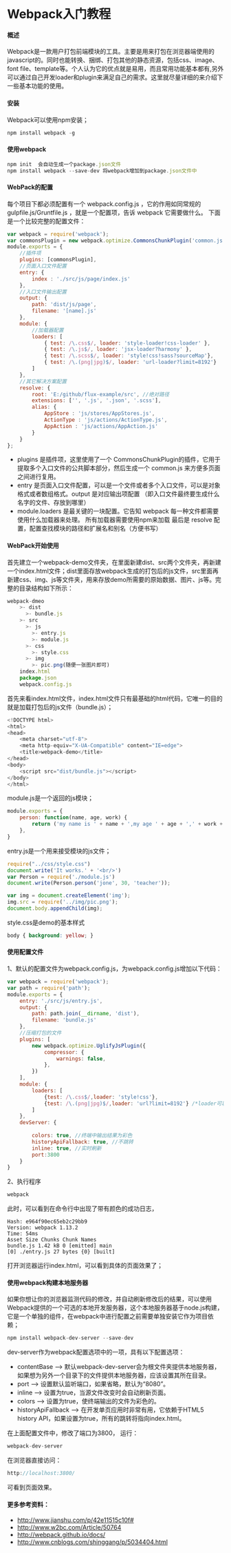 # Webpack入门教程
#### 概述
Webpack是一款用户打包前端模块的工具。主要是用来打包在浏览器端使用的javascript的。同时也能转换、捆绑、打包其他的静态资源，包括css、image、font file、template等。个人认为它的优点就是易用，而且常用功能基本都有,另外可以通过自己开发loader和plugin来满足自己的需求。这里就尽量详细的来介绍下一些基本功能的使用。
#### 安装
Webpack可以使用npm安装； 
```javascript
npm install webpack -g
```
#### 使用webpack
```javascript
npm init  会自动生成一个package.json文件
npm install webpack --save-dev 将webpack增加到package.json文件中
```
#### WebPack的配置
每个项目下都必须配置有一个 webpack.config.js ，它的作用如同常规的 gulpfile.js/Gruntfile.js ，就是一个配置项，告诉 webpack 它需要做什么。
下面是一个比较完整的配置文件：
```javascript
var webpack = require('webpack');
var commonsPlugin = new webpack.optimize.CommonsChunkPlugin('common.js');
module.exports = {
    //插件项
    plugins: [commonsPlugin],
    //页面入口文件配置
    entry: {
        index : './src/js/page/index.js'
    },
    //入口文件输出配置
    output: {
        path: 'dist/js/page',
        filename: '[name].js'
    },
    module: {
        //加载器配置
        loaders: [
            { test: /\.css$/, loader: 'style-loader!css-loader' },
            { test: /\.js$/, loader: 'jsx-loader?harmony' },
            { test: /\.scss$/, loader: 'style!css!sass?sourceMap'},
            { test: /\.(png|jpg)$/, loader: 'url-loader?limit=8192'}
        ]
    },
    //其它解决方案配置
    resolve: {
        root: 'E:/github/flux-example/src', //绝对路径
        extensions: ['', '.js', '.json', '.scss'],
        alias: {
            AppStore : 'js/stores/AppStores.js',
            ActionType : 'js/actions/ActionType.js',
            AppAction : 'js/actions/AppAction.js'
        }
    }
};
```
* plugins 是插件项，这里使用了一个 CommonsChunkPlugin的插件，它用于提取多个入口文件的公共脚本部分，然后生成一个 common.js 来方便多页面之间进行复用。
* entry 是页面入口文件配置，可以是一个文件或者多个入口文件，可以是对象格式或者数组格式。output 是对应输出项配置 （即入口文件最终要生成什么名字的文件、存放到哪里）
* module.loaders 是最关键的一块配置。它告知 webpack 每一种文件都需要使用什么加载器来处理。 所有加载器需要使用npm来加载
最后是 resolve 配置，配置查找模块的路径和扩展名和别名（方便书写）

#### WebPack开始使用
首先建立一个webpack-demo文件夹，在里面新建dist、src两个文件夹，再新建一个index.html文件；dist里面存放webpack生成的打包后的js文件，src里面再新建css、img、js等文件夹，用来存放demo所需要的原始数据、图片、js等。完整的目录结构如下所示：
```javascript
webpack-dmeo
    >- dist
      >- bundle.js
    >- src
      >- js
        >- entry.js
        >- module.js
      >- css
        >- style.css
      >- img
        >- pic.png(随便一张图片即可)
    index.html
    package.json
    webpack.config.js
```
首先来看index.html文件，index.html文件只有最基础的html代码，它唯一的目的就是加载打包后的js文件（bundle.js）；
```javascript
<!DOCTYPE html>
<html>
<head>
	<meta charset="utf-8">
	<meta http-equiv="X-UA-Compatible" content="IE=edge">
	<title>webpack-demo</title>
</head>
<body>
	<script src="dist/bundle.js"></script>
</body>
</html>
```
module.js是一个返回的js模块；
```javascript
module.exports = {
	person: function(name, age, work) {
		return ('my name is ' + name + ',my age ' + age + ',' + work + ' is my work!');
	},
}
```
entry.js是一个用来接受模块的js文件；
```javascript
require("../css/style.css")
document.write('It works.' + '<br/>')
var Person = require('./module.js')
document.write(Person.person('jone', 30, 'teacher'));

var img = document.createElement('img');
img.src = require('../img/pic.png');
document.body.appendChild(img);
```
style.css是demo的基本样式
```css
body { background: yellow; }
```
#### 使用配置文件
1、默认的配置文件为webpack.config.js，为webpack.config.js增加以下代码：
```javascript
var webpack = require('webpack');
var path = require('path');
module.exports = {
	entry: './src/js/entry.js',
	output: {
		path: path.join(__dirname, 'dist'),
		filename: 'bundle.js'
	},
	//压缩打包的文件
	plugins: [
		new webpack.optimize.UglifyJsPlugin({
			compressor: {
				warnings: false,
			},
		})
	],
	module: {
		loaders: [
			{test: /\.css$/,loader: 'style!css'}, 
			{test: /\.(png|jpg)$/,loader: 'url?limit=8192'} /*loader可以省略*/
		]
	},
	devServer: {
	 
		colors: true, //终端中输出结果为彩色
		historyApiFallback: true, //不跳转
		inline: true, //实时刷新
		port:3800
	}
}
```
2、执行程序
```javascript
webpack
```
此时，可以看到在命令行中出现了带有颜色的成功日志，
```jvascript
Hash: e964f90ec65eb2c29bb9
Version: webpack 1.13.2
Time: 54ms
Asset Size Chunks Chunk Names
bundle.js 1.42 kB 0 [emitted] main
[0] ./entry.js 27 bytes {0} [built]
```
打开浏览器运行index.html，可以看到具体的页面效果了；
#### 使用webpack构建本地服务器
如果你想让你的浏览器监测代码的修改，并自动刷新修改后的结果，可以使用Webpack提供的一个可选的本地开发服务器，这个本地服务器基于node.js构建，它是一个单独的组件，在webpack中进行配置之前需要单独安装它作为项目依赖；
```javascript
npm install webpack-dev-server --save-dev
```
dev-server作为webpack配置选项中的一项，具有以下配置选项：
* contentBase --> 默认webpack-dev-server会为根文件夹提供本地服务器，如果想为另外一个目录下的文件提供本地服务器，应该设置其所在目录。
* port --> 设置默认监听端口，如果省略，默认为“8080”。
* inline --> 设置为true，当源文件改变时会自动刷新页面。
* colors --> 设置为true，使终端输出的文件为彩色的。
* historyApiFallback --> 在开发单页应用时非常有用，它依赖于HTML5 history API，如果设置为true，所有的跳转将指向index.html。

在上面配置文件中，修改了端口为3800，
运行：
```javascript	
webpack-dev-server
```
在浏览器直接访问：
```javascript
http://localhost:3800/
```
可看到页面效果。
#### 更多参考资料：
* http://www.jianshu.com/p/42e11515c10f#
* http://www.w2bc.com/Article/50764
* http://webpack.github.io/docs/
* http://www.cnblogs.com/shinggang/p/5034404.html


